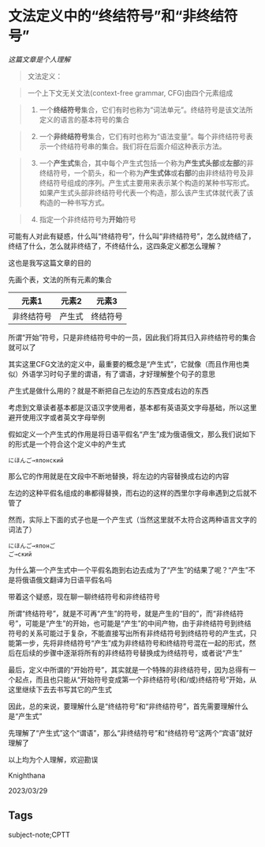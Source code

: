 # 文法定义中的“终结符号”和“非终结符号”

*这篇文章是个人理解*

> 文法定义：

> 一个上下文无关文法(context-free grammar, CFG)由四个元素组成

> 1. 一个**终结符号**集合，它们有时也称为“词法单元”。终结符号是该文法所定义的语言的基本符号的集合

> 2. 一个**非终结符号**集合，它们有时也称为“语法变量”。每个非终结符号表示一个终结符号串的集合。我们将在后面介绍这种表示方法。

> 3. 一个**产生式**集合，其中每个产生式包括一个称为**产生式头部**或**左部**的非终结符号，一个箭头，和一个称为**产生式体**或**右部**的由非终结符号及非终结符号组成的序列。产生式主要用来表示某个构造的某种书写形式。如果产生式头部非终结符号代表一个构造，那么该产生式体就代表了该构造的一种书写方式。

> 4. 指定一个非终结符号为**开始**符号

可能有人对此有疑惑，什么叫“终结符号”，什么叫“非终结符号”，怎么就终结了，终结了什么，怎么就非终结了，不终结什么，这四条定义都怎么理解？

这也是我写这篇文章的目的

先画个表，文法的所有元素的集合

|元素1|元素2|元素3|
|---|---|---|
|非终结符号|产生式|终结符号|

所谓“开始”符号，只是非终结符号中的一员，因此我们将其归入非终结符号的集合就可以了

其实这里CFG文法的定义中，最重要的概念是“产生式”，它就像（而且作用也类似）外语学习时句子里的谓语，有了谓语，才好理解整个句子的意思

产生式是做什么用的？就是不断把自己左边的东西变成右边的东西

考虑到文章读者基本都是汉语汉字使用者，基本都有英语英文字母基础，所以这里避开使用汉字或者英文字母举例

假如定义一个产生式的作用是将日语平假名“产生”成为俄语俄文，那么我们说如下的形式是一个符合这个定义中的产生式

```
にほんご→японский
```

那么它的作用就是在文段中不断地替换，将左边的内容替换成右边的内容

左边的这种平假名组成的串都得替换，而右边的这样的西里尔字母串遇到之后就不管了

然而，实际上下面的式子也是一个产生式（当然这里就不太符合这两种语言文字的词法了）

```
にほんご→японご
ご→ский
```

为什么第一个产生式中一个平假名跑到右边去成为了“产生”的结果了呢？“产生”不是将俄语俄文翻译为日语平假名吗

带着这个疑惑，现在聊一聊终结符号和非终结符号

所谓“终结符号”，就是不可再“产生”的符号，就是产生的“目的”，而“非终结符号”，可能是“产生”的开始，也可能是“产生”的中间产物，由于非终结符号到终结符号的关系可能过于复杂，不能直接写出所有非终结符号到终结符号的产生式，只能第一步，先将非终结符号“产生”成为非终结符号和终结符号混在一起的形式，然后在后续的步骤中逐渐将所有的非终结符号替换成为终结符号，或者说“产生”

最后，定义中所谓的“开始符号”，其实就是一个特殊的非终结符号，因为总得有一个起点，而且也只能从“开始符号变成第一个非终结符号(和/或)终结符号”开始，从这里继续下去去书写其它的产生式

因此，总的来说，要理解什么是“终结符号”和“非终结符号”，首先需要理解什么是“产生式”

先理解了“产生式”这个“谓语”，那么“非终结符号”和“终结符号”这两个“宾语”就好理解了

以上均为个人理解，欢迎勘误

Knighthana

2023/03/29

## Tags

subject-note;CPTT
